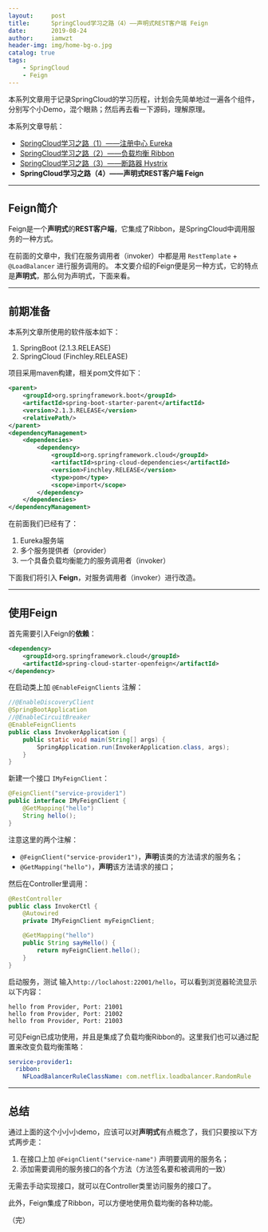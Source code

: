 ```yaml
---
layout:     post
title:      SpringCloud学习之路（4）——声明式REST客户端 Feign
date:       2019-08-24
author:     iamwzt
header-img: img/home-bg-o.jpg
catalog: true
tags:
    - SpringCloud
    - Feign
---
```


本系列文章用于记录SpringCloud的学习历程，计划会先简单地过一遍各个组件，分别写个小Demo，混个眼熟；然后再去看一下源码，理解原理。

本系列文章导航：
- [SpringCloud学习之路（1）——注册中心 Eureka](https://iamwzt.github.io/2019/08/22/SpringCloud%E5%AD%A6%E4%B9%A0%E4%B9%8B%E8%B7%AF-1-%E6%B3%A8%E5%86%8C%E4%B8%AD%E5%BF%83-Eureka/)
- [SpringCloud学习之路（2）——负载均衡 Ribbon](https://iamwzt.github.io/2019/08/23/SpringCloud%E5%AD%A6%E4%B9%A0%E4%B9%8B%E8%B7%AF-2-%E8%B4%9F%E8%BD%BD%E5%9D%87%E8%A1%A1-Ribbon/)
- [SpringCloud学习之路（3）——断路器 Hystrix](https://iamwzt.github.io/2019/08/23/SpringCloud%E5%AD%A6%E4%B9%A0%E4%B9%8B%E8%B7%AF-3-%E6%96%AD%E8%B7%AF%E5%99%A8-Hystrix/)
- **SpringCloud学习之路（4）——声明式REST客户端 Feign**

---

## Feign简介
Feign是一个**声明式**的**REST客户端**，它集成了Ribbon，是SpringCloud中调用服务的一种方式。

在前面的文章中，我们在服务调用者（invoker）中都是用 `RestTemplate` + `@LoadBalancer` 进行服务调用的。
本文要介绍的Feign便是另一种方式，它的特点是**声明式**，那么何为声明式，下面来看。

---

## 前期准备
本系列文章所使用的软件版本如下：
1. SpringBoot (2.1.3.RELEASE)
2. SpringCloud (Finchley.RELEASE)

项目采用maven构建，相关pom文件如下：
```xml
<parent>
    <groupId>org.springframework.boot</groupId>
    <artifactId>spring-boot-starter-parent</artifactId>
    <version>2.1.3.RELEASE</version>
    <relativePath/>
</parent>
<dependencyManagement>
    <dependencies>
        <dependency>
            <groupId>org.springframework.cloud</groupId>
            <artifactId>spring-cloud-dependencies</artifactId>
            <version>Finchley.RELEASE</version>
            <type>pom</type>
            <scope>import</scope>
        </dependency>
    </dependencies>
</dependencyManagement>
```

在前面我们已经有了：
1. Eureka服务端
2. 多个服务提供者（provider）
3. 一个具备负载均衡能力的服务调用者（invoker）

下面我们将引入 **Feign**，对服务调用者（invoker）进行改造。

---

## 使用Feign

首先需要引入Feign的**依赖**：
```xml
<dependency>
    <groupId>org.springframework.cloud</groupId>
    <artifactId>spring-cloud-starter-openfeign</artifactId>
</dependency>
```

在启动类上加 `@EnableFeignClients` 注解：
```java
//@EnableDiscoveryClient
@SpringBootApplication
//@EnableCircuitBreaker
@EnableFeignClients
public class InvokerApplication {
    public static void main(String[] args) {
        SpringApplication.run(InvokerApplication.class, args);
    }
}
```

新建一个接口 `IMyFeignClient`：
```java
@FeignClient("service-provider1")
public interface IMyFeignClient {
    @GetMapping("hello")
    String hello();
}
```
注意这里的两个注解：
- `@FeignClient("service-provider1")`，**声明**该类的方法请求的服务名；
- `@GetMapping("hello")`，**声明**该方法请求的接口；

然后在Controller里调用：
```java
@RestController
public class InvokerCtl {
    @Autowired
    private IMyFeignClient myFeignClient;

    @GetMapping("hello")
    public String sayHello() {
        return myFeignClient.hello();
    }
}
```

启动服务，测试 
输入`http://loclahost:22001/hello`，可以看到浏览器轮流显示以下内容：
```
hello from Provider, Port: 21001
hello from Provider, Port: 21002
hello from Provider, Port: 21003
```

可见Feign已成功使用，并且是集成了负载均衡Ribbon的。这里我们也可以通过配置来改变负载均衡策略：
```yaml
service-provider1:
  ribbon:
    NFLoadBalancerRuleClassName: com.netflix.loadbalancer.RandomRule
```

---

## 总结
通过上面的这个小小小demo，应该可以对**声明式**有点概念了，我们只要按以下方式两步走：
1. 在接口上加 `@FeignClient("service-name")` 声明要调用的服务名；
2. 添加需要调用的服务接口的各个方法（方法签名要和被调用的一致）

无需去手动实现接口，就可以在Controller类里访问服务的接口了。

此外，Feign集成了Ribbon，可以方便地使用负载均衡的各种功能。

（完）
